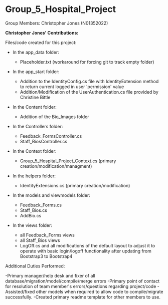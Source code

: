# Group_5_Hospital_Project

Group Members:
Christopher Jones (N01352022)


**Christopher Jones' Contributions:**  
 
Files/code created for this project:  
 - In the app_data folder:  
   - Placeholder.txt (workaround for forcing git to track empty folder) 
   
 - In the app_start folder:  
   - Addition to the IdentityConfig.cs file with IdentityExtension method to return current logged in user 'permission' value
   - Addition/Modification of the UserAuthentication.cs file provided by Christine Bittle
   
 - In the Content folder:  
   - Addition of the Bio_Images folder
   
 - In the Controllers folder:  
   - Feedback_FormsController.cs
   - Staff_BiosController.cs
   
 - In the Context folder:  
   - Group_5_Hospital_Project_Context.cs (primary creation/modification/managment)
   
 - In the helpers folder:  
   - IdentityExtensions.cs (primary creation/modification)
   
 - In the models and viewmodels folder:  
   - Feedback_Forms.cs
   - Staff_Bios.cs
   - AddBio.cs
   
 - In the views folder:  
   -  all Feedback_Forms views
   -  all Staff_Bios views
   - LogOff.cs and all modifications of the default layout to adjust it to operate with basic login/logoff functionality after updating from Bootstrap3 to Bootstrap4

Additional Duties Performed:

  -Primary manager/help desk and fixer of all database/migration/model/compile/merge errors
  -Primary point of contact for resolution of team member's errors/questions regarding project/code
  -Assisted/fixed other models when required to allow code to compile/migrate successfully.
  -Created primary readme template for other members to use.
  

   
